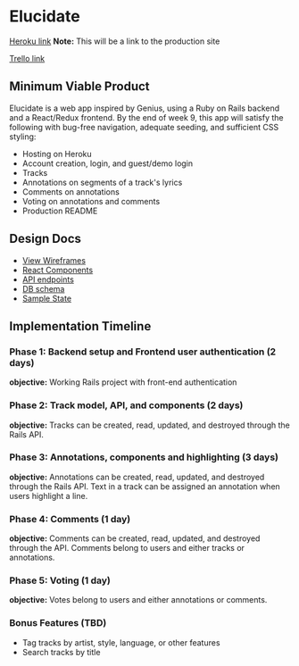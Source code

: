 # Elucidate

[Heroku link][heroku] **Note:** This will be a link to the production site

[Trello link][trello]

[heroku]: http://www.herokuapp.com
[trello]: https://trello.com/b/Me91V9CP/elucidate

## Minimum Viable Product

Elucidate is a web app inspired by Genius, using a Ruby on Rails
backend and a React/Redux frontend. By the end of week 9, this app
will satisfy the following with bug-free navigation, adequate seeding,
and sufficient CSS styling:

- Hosting on Heroku
- Account creation, login, and guest/demo login
- Tracks
- Annotations on segments of a track's lyrics
- Comments on annotations
- Voting on annotations and comments
- Production README

## Design Docs
* [View Wireframes][wireframes]
* [React Components][components]
* [API endpoints][api-endpoints]
* [DB schema][schema]
* [Sample State][sample-state]

[wireframes]: /wireframes
[components]: /component-hierarchy.md
[sample-state]: /sample-state.md
[api-endpoints]: /api-endpoints.md
[schema]: /schema.md

## Implementation Timeline
### Phase 1: Backend setup and Frontend user authentication (2 days)
**objective:** Working Rails project with front-end authentication

### Phase 2: Track model, API, and components (2 days)
**objective:** Tracks can be created, read, updated, and destroyed
through the Rails API.

### Phase 3: Annotations, components and highlighting (3 days)
**objective:** Annotations can be created, read, updated, and destroyed
through the Rails API. Text in a track can be assigned an annotation
when users highlight a line.

### Phase 4: Comments (1 day)
**objective:** Comments can be created, read, updated, and destroyed
through the API. Comments belong to users and either tracks or annotations.

### Phase 5: Voting (1 day)
**objective:** Votes belong to users and either annotations or comments.

### Bonus Features (TBD)
- Tag tracks by artist, style, language, or other features
- Search tracks by title
